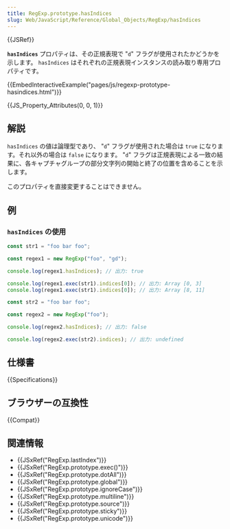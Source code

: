 ```yaml
---
title: RegExp.prototype.hasIndices
slug: Web/JavaScript/Reference/Global_Objects/RegExp/hasIndices
---
```


{{JSRef}}

**`hasIndices`** プロパティは、その正規表現で "`d`" フラグが使用されたかどうかを示します。 `hasIndices` はそれぞれの正規表現インスタンスの読み取り専用プロパティです。

{{EmbedInteractiveExample("pages/js/regexp-prototype-hasindices.html")}}

{{JS_Property_Attributes(0, 0, 1)}}

## 解説

`hasIndices` の値は論理型であり、 "`d`" フラグが使用された場合は `true` になります。それ以外の場合は `false` になります。 "`d`" フラグは正規表現による一致の結果に、各キャプチャグループの部分文字列の開始と終了の位置を含めることを示します。

このプロパティを直接変更することはできません。

## 例

### `hasIndices` の使用

```js
const str1 = "foo bar foo";

const regex1 = new RegExp("foo", "gd");

console.log(regex1.hasIndices); // 出力: true

console.log(regex1.exec(str1).indices[0]); // 出力: Array [0, 3]
console.log(regex1.exec(str1).indices[0]); // 出力: Array [8, 11]

const str2 = "foo bar foo";

const regex2 = new RegExp("foo");

console.log(regex2.hasIndices); // 出力: false

console.log(regex2.exec(str2).indices); // 出力: undefined
```

## 仕様書

{{Specifications}}

## ブラウザーの互換性

{{Compat}}

## 関連情報

- {{JSxRef("RegExp.lastIndex")}}
- {{JSxRef("RegExp.prototype.exec()")}}
- {{JSxRef("RegExp.prototype.dotAll")}}
- {{JSxRef("RegExp.prototype.global")}}
- {{JSxRef("RegExp.prototype.ignoreCase")}}
- {{JSxRef("RegExp.prototype.multiline")}}
- {{JSxRef("RegExp.prototype.source")}}
- {{JSxRef("RegExp.prototype.sticky")}}
- {{JSxRef("RegExp.prototype.unicode")}}
